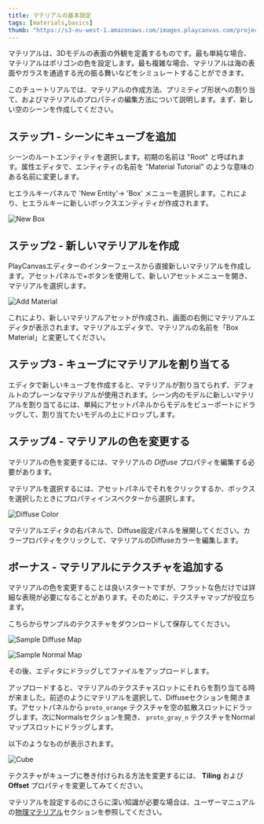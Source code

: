 ```yaml
---
title: マテリアルの基本設定
tags: [materials,basics]
thumb: "https://s3-eu-west-1.amazonaws.com/images.playcanvas.com/projects/12/186/KM6GIE-image-75.jpg"
---
```


マテリアルは、3Dモデルの表面の外観を定義するものです。最も単純な場合、マテリアルはポリゴンの色を設定します。最も複雑な場合、マテリアルは海の表面やガラスを通過する光の振る舞いなどをシミュレートすることができます。

このチュートリアルでは、マテリアルの作成方法、プリミティブ形状への割り当て、およびマテリアルのプロパティの編集方法について説明します。まず、新しい空のシーンを作成してください。

## ステップ1 - シーンにキューブを追加

シーンのルートエンティティを選択します。初期の名前は "Root" と呼ばれます。属性エディタで、エンティティの名前を "Material Tutorial" のような意味のある名前に変更します。

ヒエラルキーパネルで 'New Entity'-> 'Box' メニューを選択します。これにより、ヒエラルキーに新しいボックスエンティティが作成されます。

![New Box](/img/tutorials/beginner/basic-materials/new-box.jpg)

## ステップ2 - 新しいマテリアルを作成

PlayCanvasエディターのインターフェースから直接新しいマテリアルを作成します。アセットパネルで+ボタンを使用して、新しいアセットメニューを開き、マテリアルを選択します。

![Add Material](/img/tutorials/beginner/basic-materials/new-material.jpg)

これにより、新しいマテリアルアセットが作成され、画面の右側にマテリアルエディタが表示されます。マテリアルエディタで、マテリアルの名前を「Box Material」と変更してください。

## ステップ3 - キューブにマテリアルを割り当てる

エディタで新しいキューブを作成すると、マテリアルが割り当てられず、デフォルトのプレーンなマテリアルが使用されます。シーン内のモデルに新しいマテリアルを割り当てるには、単純にアセットパネルからモデルをビューポートにドラッグして、割り当てたいモデルの上にドロップします。

## ステップ4 - マテリアルの色を変更する

マテリアルの色を変更するには、マテリアルの *Diffuse* プロパティを編集する必要があります。

マテリアルを選択するには、アセットパネルでそれをクリックするか、ボックスを選択したときにプロパティインスペクターから選択します。

![Diffuse Color](/img/tutorials/beginner/basic-materials/diffuse-panel.jpg)

マテリアルエディタの右パネルで、Diffuse設定パネルを展開してください。カラープロパティをクリックして、マテリアルのDiffuseカラーを編集します。

## ボーナス - マテリアルにテクスチャを追加する

マテリアルの色を変更することは良いスタートですが、フラットな色だけでは詳細な表現が必要になることがあります。そのために、テクスチャマップが役立ちます。

こちらからサンプルのテクスチャをダウンロードして保存してください。

![Sample Diffuse Map](/img/tutorials/beginner/basic-materials/proto_orange.png)

![Sample Normal Map](/img/tutorials/beginner/basic-materials/proto_gray_n.png)

その後、エディタにドラッグしてファイルをアップロードします。

アップロードすると、マテリアルのテクスチャスロットにそれらを割り当てる時が来ました。前述のようにマテリアルを選択して、Diffuseセクションを開きます。アセットパネルから `proto_orange` テクスチャを空の拡散スロットにドラッグします。次にNormalsセクションを開き、 `proto_gray_n` テクスチャをNormalマップスロットにドラッグします。

以下のようなものが表示されます。

![Cube](/img/tutorials/beginner/basic-materials/diffuse_normal_cube.jpg)

テクスチャがキューブに巻き付けられる方法を変更するには、 **Tiling** および **Offset** プロパティを変更してみてください。

マテリアルを設定するのにさらに深い知識が必要な場合は、ユーザーマニュアルの[物理マテリアル][8]セクションを参照してください。

[8]: /user-manual/graphics/physical-rendering/physical-materials/
